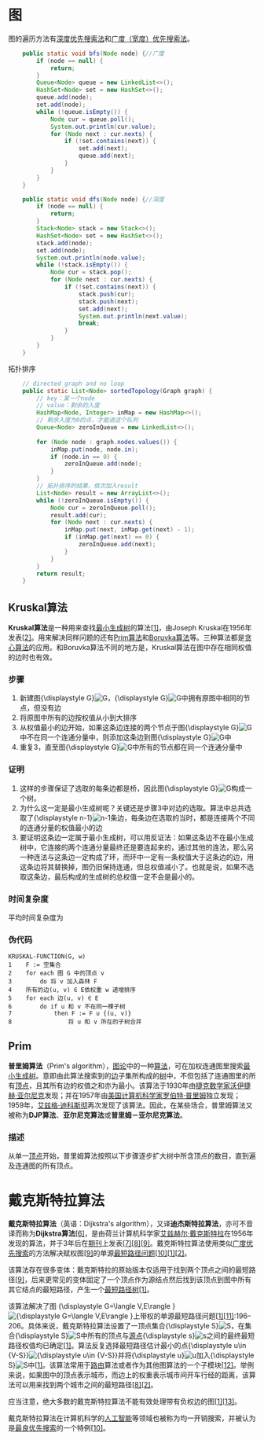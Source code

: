 # 图





图的遍历方法有[深度优先搜索法](https://zh.wikipedia.org/wiki/深度优先搜索法)和[广度（宽度）优先搜索法](https://zh.wikipedia.org/wiki/广度优先搜索法)。

```java
	public static void bfs(Node node) {//广度
		if (node == null) {
			return;
		}
		Queue<Node> queue = new LinkedList<>();
		HashSet<Node> set = new HashSet<>();
		queue.add(node);
		set.add(node);
		while (!queue.isEmpty()) {
			Node cur = queue.poll();
			System.out.println(cur.value);
			for (Node next : cur.nexts) {
				if (!set.contains(next)) {
					set.add(next);
					queue.add(next);
				}
			}
		}
	}
```

```java
	public static void dfs(Node node) {//深度
		if (node == null) {
			return;
		}
		Stack<Node> stack = new Stack<>();
		HashSet<Node> set = new HashSet<>();
		stack.add(node);
		set.add(node);
		System.out.println(node.value);
		while (!stack.isEmpty()) {
			Node cur = stack.pop();
			for (Node next : cur.nexts) {
				if (!set.contains(next)) {
					stack.push(cur);
					stack.push(next);
					set.add(next);
					System.out.println(next.value);
					break;
				}
			}
		}
	}
```

拓扑排序

```java
	// directed graph and no loop
	public static List<Node> sortedTopology(Graph graph) {
		// key：某一个node
		// value：剩余的入度
		HashMap<Node, Integer> inMap = new HashMap<>();
		// 剩余入度为0的点，才能进这个队列
		Queue<Node> zeroInQueue = new LinkedList<>();
		
		for (Node node : graph.nodes.values()) {
			inMap.put(node, node.in);
			if (node.in == 0) {
				zeroInQueue.add(node);
			}
		}
		// 拓扑排序的结果，依次加入result
		List<Node> result = new ArrayList<>();
		while (!zeroInQueue.isEmpty()) {
			Node cur = zeroInQueue.poll();
			result.add(cur);
			for (Node next : cur.nexts) {
				inMap.put(next, inMap.get(next) - 1);
				if (inMap.get(next) == 0) {
					zeroInQueue.add(next);
				}
			}
		}
		return result;
	}
```



## Kruskal算法

**Kruskal算法**是一种用来查找[最小生成树](https://zh.wikipedia.org/wiki/最小生成树)的算法[[1\]](https://zh.wikipedia.org/wiki/克鲁斯克尔演算法#cite_note-:0-1)，由Joseph Kruskal在1956年发表[[2\]](https://zh.wikipedia.org/wiki/克鲁斯克尔演算法#cite_note-2)。用来解决同样问题的还有[Prim算法](https://zh.wikipedia.org/wiki/Prim演算法)和[Boruvka算法](https://zh.wikipedia.org/w/index.php?title=Boruvka演算法&action=edit&redlink=1)等。三种算法都是[贪心算法](https://zh.wikipedia.org/wiki/贪心法)的应用。和Boruvka算法不同的地方是，Kruskal算法在图中存在相同权值的边时也有效。

### 步骤

1. 新建图{\displaystyle G}![G](https://wikimedia.org/api/rest_v1/media/math/render/svg/f5f3c8921a3b352de45446a6789b104458c9f90b)，{\displaystyle G}![G](https://wikimedia.org/api/rest_v1/media/math/render/svg/f5f3c8921a3b352de45446a6789b104458c9f90b)中拥有原图中相同的节点，但没有边
2. 将原图中所有的边按权值从小到大排序
3. 从权值最小的边开始，如果这条边连接的两个节点于图{\displaystyle G}![G](https://wikimedia.org/api/rest_v1/media/math/render/svg/f5f3c8921a3b352de45446a6789b104458c9f90b)中不在同一个连通分量中，则添加这条边到图{\displaystyle G}![G](https://wikimedia.org/api/rest_v1/media/math/render/svg/f5f3c8921a3b352de45446a6789b104458c9f90b)中
4. 重复3，直至图{\displaystyle G}![G](https://wikimedia.org/api/rest_v1/media/math/render/svg/f5f3c8921a3b352de45446a6789b104458c9f90b)中所有的节点都在同一个连通分量中

### 证明

1. 这样的步骤保证了选取的每条边都是桥，因此图{\displaystyle G}![G](https://wikimedia.org/api/rest_v1/media/math/render/svg/f5f3c8921a3b352de45446a6789b104458c9f90b)构成一个树。
2. 为什么这一定是最小生成树呢？关键还是步骤3中对边的选取。算法中总共选取了{\displaystyle n-1}![n-1](https://wikimedia.org/api/rest_v1/media/math/render/svg/fbd0b0f32b28f51962943ee9ede4fb34198a2521)条边，每条边在选取的当时，都是连接两个不同的连通分量的权值最小的边
3. 要证明这条边一定属于最小生成树，可以用反证法：如果这条边不在最小生成树中，它连接的两个连通分量最终还是要连起来的，通过其他的连法，那么另一种连法与这条边一定构成了环，而环中一定有一条权值大于这条边的边，用这条边将其替换掉，图仍旧保持连通，但总权值减小了。也就是说，如果不选取这条边，最后构成的生成树的总权值一定不会是最小的。

### 时间复杂度

平均时间复杂度为

### 伪代码

```
KRUSKAL-FUNCTION(G, w)
1    F := 空集合
2    for each 图 G 中的顶点 v
3        do 将 v 加入森林 F
4    所有的边(u, v) ∈ E依权重 w 递增排序
5    for each 边(u, v) ∈ E
6        do if u 和 v 不在同一棵子树
7            then F := F ∪ {(u, v)}
8                将 u 和 v 所在的子树合并
```



## Prim

**普里姆算法**（Prim's algorithm），[图论](https://zh.wikipedia.org/wiki/图论)中的一种[算法](https://zh.wikipedia.org/wiki/算法)，可在加权连通图里搜索[最小生成树](https://zh.wikipedia.org/wiki/最小生成树)。意即由此算法搜索到的[边](https://zh.wikipedia.org/wiki/邊_(圖論))子集所构成的[树](https://zh.wikipedia.org/wiki/树_(图论))中，不但包括了连通图里的所有[顶点](https://zh.wikipedia.org/wiki/顶点_(图论))，且其所有边的权值之和亦为最小。该算法于1930年由[捷克](https://zh.wikipedia.org/wiki/捷克)[数学家](https://zh.wikipedia.org/wiki/数学家)[沃伊捷赫·亚尔尼克](https://zh.wikipedia.org/w/index.php?title=沃伊捷赫·亚尔尼克&action=edit&redlink=1)发现；并在1957年由[美国](https://zh.wikipedia.org/wiki/美国)[计算机科学家](https://zh.wikipedia.org/wiki/计算机科学家)[罗伯特·普里姆](https://zh.wikipedia.org/w/index.php?title=罗伯特·普里姆&action=edit&redlink=1)独立发现；1959年，[艾兹格·迪科斯彻](https://zh.wikipedia.org/wiki/艾兹格·迪科斯彻)再次发现了该算法。因此，在某些场合，普里姆算法又被称为**DJP算法**、**亚尔尼克算法**或**普里姆－亚尔尼克算法**。

### 描述

从单一[顶点](https://zh.wikipedia.org/wiki/顶点_(图论))开始，普里姆算法按照以下步骤逐步扩大树中所含顶点的数目，直到遍及连通图的所有顶点。

# 戴克斯特拉算法

**戴克斯特拉算法**（英语：Dijkstra's algorithm），又译**迪杰斯特拉算法**，亦可不音译而称为**Dijkstra算法**[[6\]](https://zh.wikipedia.org/wiki/戴克斯特拉算法#cite_note-6)，是由荷兰计算机科学家[艾兹赫尔·戴克斯特拉](https://zh.wikipedia.org/wiki/艾兹赫尔·戴克斯特拉)在1956年发现的算法，并于3年后在[期刊](https://zh.wikipedia.org/wiki/学术期刊)上发表[[7\]](https://zh.wikipedia.org/wiki/戴克斯特拉算法#cite_note-7)[[8\]](https://zh.wikipedia.org/wiki/戴克斯特拉算法#cite_note-Dijkstra_Interview-8)[[9\]](https://zh.wikipedia.org/wiki/戴克斯特拉算法#cite_note-Dijkstra1959-9)。戴克斯特拉算法使用类似[广度优先搜索](https://zh.wikipedia.org/wiki/广度优先搜索)的方法解决赋权图[[9\]](https://zh.wikipedia.org/wiki/戴克斯特拉算法#cite_note-Dijkstra1959-9)的单源[最短路径问题](https://zh.wikipedia.org/wiki/最短路径问题)[[10\]](https://zh.wikipedia.org/wiki/戴克斯特拉算法#cite_note-felner-10)[[1\]](https://zh.wikipedia.org/wiki/戴克斯特拉算法#cite_note-IntroToAlgo-1)[[2\]](https://zh.wikipedia.org/wiki/戴克斯特拉算法#cite_note-Discrete-2)。

该算法存在很多变体：戴克斯特拉的原始版本仅适用于找到两个顶点之间的最短路径[[9\]](https://zh.wikipedia.org/wiki/戴克斯特拉算法#cite_note-Dijkstra1959-9)，后来更常见的变体固定了一个顶点作为源结点然后找到该顶点到图中所有其它结点的最短路径，产生一个[最短路径树](https://zh.wikipedia.org/wiki/最短路径树)[[1\]](https://zh.wikipedia.org/wiki/戴克斯特拉算法#cite_note-IntroToAlgo-1)。

该算法解决了图 {\displaystyle G=\langle V,E\rangle }![{\displaystyle G=\langle V,E\rangle }](https://wikimedia.org/api/rest_v1/media/math/render/svg/63fb57aad2f16b4da437cf9dfeae8daee2a14407)上带权的单源最短路径问题[[1\]](https://zh.wikipedia.org/wiki/戴克斯特拉算法#cite_note-IntroToAlgo-1)[[11\]](https://zh.wikipedia.org/wiki/戴克斯特拉算法#cite_note-mehlhorn-11):196–206。具体来说，戴克斯特拉算法设置了一顶点集合{\displaystyle S}![S](https://wikimedia.org/api/rest_v1/media/math/render/svg/4611d85173cd3b508e67077d4a1252c9c05abca2)，在集合{\displaystyle S}![S](https://wikimedia.org/api/rest_v1/media/math/render/svg/4611d85173cd3b508e67077d4a1252c9c05abca2)中所有的顶点与[源点](https://zh.wikipedia.org/wiki/顶点_(图论)){\displaystyle s}![s](https://wikimedia.org/api/rest_v1/media/math/render/svg/01d131dfd7673938b947072a13a9744fe997e632)之间的最终最短路径权值均已确定[[1\]](https://zh.wikipedia.org/wiki/戴克斯特拉算法#cite_note-IntroToAlgo-1)。算法反复选择最短路径估计最小的点{\displaystyle u\in {V-S}}![{\displaystyle u\in {V-S}}](https://wikimedia.org/api/rest_v1/media/math/render/svg/49f51d0c817fddffa56a98c1f754cc5fd0062ee4)并将{\displaystyle u}![u](https://wikimedia.org/api/rest_v1/media/math/render/svg/c3e6bb763d22c20916ed4f0bb6bd49d7470cffd8)加入{\displaystyle S}![S](https://wikimedia.org/api/rest_v1/media/math/render/svg/4611d85173cd3b508e67077d4a1252c9c05abca2)中[[1\]](https://zh.wikipedia.org/wiki/戴克斯特拉算法#cite_note-IntroToAlgo-1)。该算法常用于[路由](https://zh.wikipedia.org/wiki/路由)算法或者作为其他图算法的一个子模块[[12\]](https://zh.wikipedia.org/wiki/戴克斯特拉算法#cite_note-OSPF-12)。举例来说，如果图中的顶点表示城市，而边上的权重表示城市间开车行经的距离，该算法可以用来找到两个城市之间的最短路径[[8\]](https://zh.wikipedia.org/wiki/戴克斯特拉算法#cite_note-Dijkstra_Interview-8)[[2\]](https://zh.wikipedia.org/wiki/戴克斯特拉算法#cite_note-Discrete-2)。

应当注意，绝大多数的戴克斯特拉算法不能有效处理带有负权边的图[[1\]](https://zh.wikipedia.org/wiki/戴克斯特拉算法#cite_note-IntroToAlgo-1)[[13\]](https://zh.wikipedia.org/wiki/戴克斯特拉算法#cite_note-13)。

戴克斯特拉算法在计算机科学的[人工智能](https://zh.wikipedia.org/wiki/人工智能)等领域也被称为均一开销搜索，并被认为是[最良优先搜索](https://zh.wikipedia.org/w/index.php?title=最良优先搜索&action=edit&redlink=1)的一个特例[[10\]](https://zh.wikipedia.org/wiki/戴克斯特拉算法#cite_note-felner-10)。